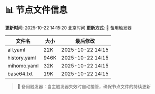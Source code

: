 # 📊 节点文件信息

**更新时间**: 2025-10-22 14:15:20 北京时间
**更新方式**: 🔄 备用触发器

| 文件名 | 大小 | 最后修改 |
|--------|------|----------|
| all.yaml | 22K | 2025-10-22 14:15 |
| history.yaml | 946K | 2025-10-22 14:15 |
| mihomo.yaml | 32K | 2025-10-22 14:15 |
| base64.txt | 19K | 2025-10-22 14:15 |

> 🔄 备用触发器：当主触发器失效时自动接管，确保节点文件的持续更新
